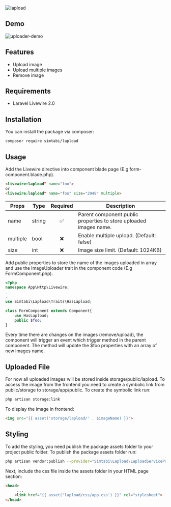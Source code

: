 ![lapload](https://banners.beyondco.de/Livewire%20Image%20Uploader.png?theme=light&packageManager=composer+require&packageName=composer+require+simtabi%2Flapload&pattern=endlessClouds&style=style_1&description=&md=0&showWatermark=0&fontSize=100px&images=photograph&widths=400&heights=400)

## Demo
![uploader-demo](https://media.giphy.com/media/vcUG1LGyCEZV8HkKmG/giphy.gif)

## Features
- Upload image
- Upload multiple images
- Remove image

## Requirements
- Laravel Livewire 2.0

## Installation
You can install the package via composer:
```bash
composer require simtabi/lapload
```
## Usage
Add the Livewire directive into component blade page (E.g form-component.blade.php).
```html
<livewire:lapload" name="foo"> 
or
<livewire:lapload" name="foo" size="2048" multiple>
```
| Props      | Type     | Required | Description|
| -----------| ---------| :------: |-----------|
| name       | string   |   ✅    |Parent component public properties to store uploaded images name.|
| multiple   | bool     |   ❌    |Enable multiple upload. (Default: false)|
| size       | int      |   ❌    | Image size limit. (Default: 1024KB)|

Add public properties to store the name of the images uploaded in array and use the ImageUploader trait in the component code (E.g FormComponent.php).

```PHP
<?php
namespace App\Http\Livewire;
.
.
use Simtabi\Lapload\Traits\HasLapload;

class FormComponent extends Component{
    use HasLapload;
    public $foo;
}
```
Every time there are changes on the images (remove/upload), the component will trigger an event which trigger method in the parent component. The method will update the $foo properties with an array of new images name.

## Uploaded File
For now all uploaded images will be stored inside storage/public/lapload. To access the image from the frontend you need to create a symbolic link from public/storage to storage/app/public. To create the symbolic link run:
```bash
php artisan storage:link
```
To display the image in frontend:
```html
<img src="{{ asset('storage/lapload/' . $imageName) }}">
```

## Styling
To add the styling, you need publish the package assets folder to your project public folder. To publish the package assets folder run:
```bash
php artisan vendor:publish --provider="Simtabi\Lapload\LaploadServiceProvider" --tag="assets"
```
Next, include the css file inside the assets folder in your HTML page <head> section:
```html
<head>
     ...
    <link href="{{ asset('lapload/css/app.css') }}" rel="stylesheet">
</head>
```

